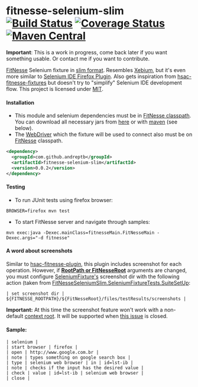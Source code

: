 fitnesse-selenium-slim [![Build Status](https://travis-ci.org/andreptb/fitnesse-selenium-slim.svg?branch=selenium_script_table)](https://travis-ci.org/andreptb/fitnesse-selenium-slim) [![Coverage Status](https://coveralls.io/repos/andreptb/fitnesse-selenium-slim/badge.svg?branch=selenium_script_table)](https://coveralls.io/r/andreptb/fitnesse-selenium-slim?branch=selenium_script_table) [![Maven Central](https://maven-badges.herokuapp.com/maven-central/org.andreptb/fitnesse-selenium-slim/badge.svg)](https://maven-badges.herokuapp.com/maven-central/org.andreptb/fitnesse-selenium-slim/)
==============

**Important**: This is a work in progress, come back later if you want something usable. Or contact me if you want to contribute.

  [FitNesse](https://github.com/unclebob/fitnesse) Selenium fixture in [slim format](http://www.fitnesse.org/FitNesse.UserGuide.WritingAcceptanceTests.SliM). Resembles [Xebium](http://xebia.github.io/Xebium/), but it's even more similar to [Selenium IDE Firefox Plugin](http://www.seleniumhq.org/projects/ide/). Also gets inspiration from [hsac-fitnesse-fixtures](https://github.com/fhoeben/hsac-fitnesse-fixtures) but doesn't try to "simplify" Selenium IDE development flow. This project is licensed under [MIT](LICENSE).

#### Installation

* This module and selenium dependencies must be in [FitNesse classpath](http://www.fitnesse.org/FitNesse.FullReferenceGuide.UserGuide.WritingAcceptanceTests.ClassPath). You can download all necessary jars from [here](https://github.com/andreptb/fitnesse-selenium-slim/releases/download/0.0.1/fitness-selenium-slim-all-jars.zip) or with [maven](https://github.com/lvonk/fitnesse-maven-classpath) (see below).
* The [WebDriver](http://www.seleniumhq.org/projects/webdriver/) which the fixture will be used to connect also must be on [FitNesse](https://github.com/unclebob/fitnesse) classpath.

```xml
<dependency>
  <groupId>com.github.andreptb</groupId>
  <artifactId>fitnesse-selenium-slim</artifactId>
  <version>0.0.2</version>
</dependency>
```

#### Testing

* To run JUnit tests using firefox browser:

```
BROWSER=firefox mvn test
```

* To start FitNesse server and navigate through samples:

```
mvn exec:java -Dexec.mainClass=fitnesseMain.FitNesseMain -Dexec.args="-d fitnesse"
```

#### A word about screenshots

Similar to [hsac-fitnesse-plugin](https://github.com/fhoeben/hsac-fitnesse-plugin), this plugin includes screenshot for each operation. However, if **[RootPath or FitNesseRoot](http://www.fitnesse.org/FitNesse.FullReferenceGuide.UserGuide.AdministeringFitNesse.CommandLineArguments)** arguments are changed, you must configure [SeleniumFixture's](/fitnesse-selenium-slim/src/main/java/com/github/andreptb/fitnesse/SeleniumFixture.java) screenshot dir with the following action (taken from [FitNesseSeleniumSlim.SeleniumFixtureTests.SuiteSetUp](/fitnesse-selenium-slim/fitnesse/FitNesseRoot/FitNesseSeleniumSlim/SeleniumFixtureTests/SuiteSetUp/content.txt):

```
| set screenshot dir | ${FITNESSE_ROOTPATH}/${FitNesseRoot}/files/testResults/screenshots | 
```

**Important:** At this time the screenshot feature won't work with a non-default [context root](http://www.fitnesse.org/FitNesse.FullReferenceGuide.UserGuide.AdministeringFitNesse.ConfigurationFile). It will be supported when [this issue](https://github.com/unclebob/fitnesse/pull/755) is closed.


####  Sample:

```
| selenium |
| start browser | firefox |
| open | http://www.google.com.br |
| note | types something on google search box |
| type | selenium web browser | in | id=lst-ib |
| note | checks if the input has the desired value |
| check | value | id=lst-ib | selenium web browser |
| close |
```
